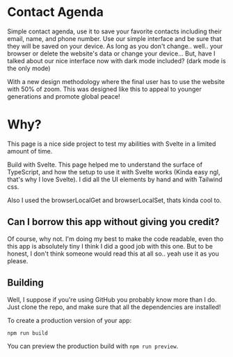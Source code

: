 # Contact Agenda

Simple contact agenda, use it to save your favorite contacts including their email, name, and phone number. Use our simple interface and be sure that they will be saved on your device. As long as you don't change.. well.. your browser or delete the website's data or change your device... But, have I talked about our nice interface now with dark mode included? (dark mode is the only mode)

With a new design methodology where the final user has to use the website with 50% of zoom. This was designed like this to appeal to younger generations and promote global peace! 


# Why?

This page is a nice side project to test my abilities with Svelte in a limited amount of time.

Build with Svelte. This page helped me to understand the surface of TypeScript, and how the setup to use it with Svelte works (Kinda easy ngl, that's why I love Svelte). I did all the UI elements by hand and with Tailwind css. 

Also I used the browserLocalGet and browserLocalSet, thats kinda cool to.


## Can I borrow this app without giving you credit?

Of course, why not. I'm doing my best to make the code readable, even tho this app is absolutely tiny I think I did a good job with this one. But to be honest, I don't think someone would read this at all so.. yeah use it as you please.

## Building

Well, I suppose if you're using GitHub you probably know more than I do. Just clone the repo, and make sure that all the dependencies are installed!

To create a production version of your app:

```bash
npm run build
```

You can preview the production build with `npm run preview`.
